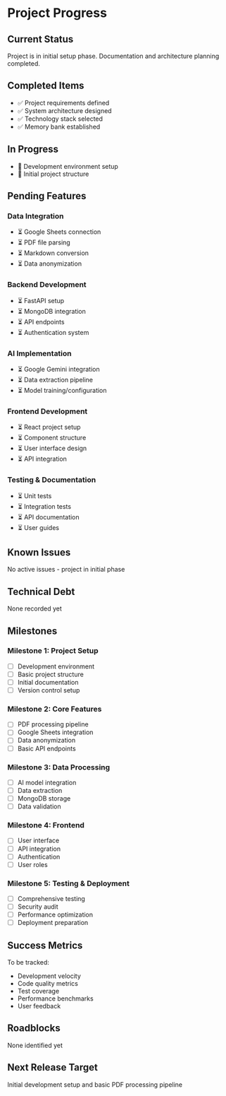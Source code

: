 # Project Progress

## Current Status
Project is in initial setup phase. Documentation and architecture planning completed.

## Completed Items
- ✅ Project requirements defined
- ✅ System architecture designed
- ✅ Technology stack selected
- ✅ Memory bank established

## In Progress
- 🔄 Development environment setup
- 🔄 Initial project structure

## Pending Features

### Data Integration
- ⏳ Google Sheets connection
- ⏳ PDF file parsing
- ⏳ Markdown conversion
- ⏳ Data anonymization

### Backend Development
- ⏳ FastAPI setup
- ⏳ MongoDB integration
- ⏳ API endpoints
- ⏳ Authentication system

### AI Implementation
- ⏳ Google Gemini integration
- ⏳ Data extraction pipeline
- ⏳ Model training/configuration

### Frontend Development
- ⏳ React project setup
- ⏳ Component structure
- ⏳ User interface design
- ⏳ API integration

### Testing & Documentation
- ⏳ Unit tests
- ⏳ Integration tests
- ⏳ API documentation
- ⏳ User guides

## Known Issues
No active issues - project in initial phase

## Technical Debt
None recorded yet

## Milestones

### Milestone 1: Project Setup
- [ ] Development environment
- [ ] Basic project structure
- [ ] Initial documentation
- [ ] Version control setup

### Milestone 2: Core Features
- [ ] PDF processing pipeline
- [ ] Google Sheets integration
- [ ] Data anonymization
- [ ] Basic API endpoints

### Milestone 3: Data Processing
- [ ] AI model integration
- [ ] Data extraction
- [ ] MongoDB storage
- [ ] Data validation

### Milestone 4: Frontend
- [ ] User interface
- [ ] API integration
- [ ] Authentication
- [ ] User roles

### Milestone 5: Testing & Deployment
- [ ] Comprehensive testing
- [ ] Security audit
- [ ] Performance optimization
- [ ] Deployment preparation

## Success Metrics
To be tracked:
- Development velocity
- Code quality metrics
- Test coverage
- Performance benchmarks
- User feedback

## Roadblocks
None identified yet

## Next Release Target
Initial development setup and basic PDF processing pipeline
